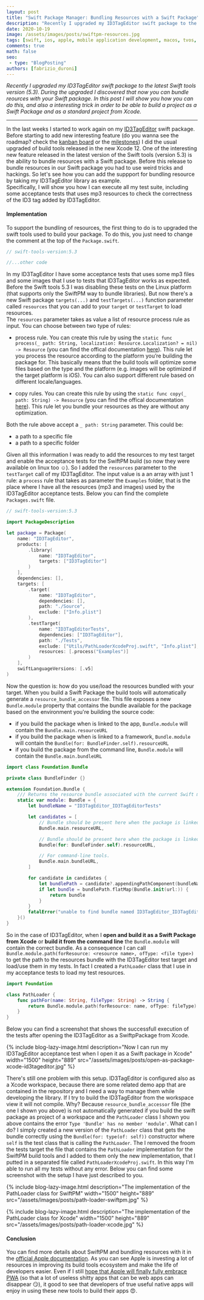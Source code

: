 ```yaml
---
layout: post
title: "Swift Package Manager: Bundling Resources with a Swift Package"
description: "Recently I upgraded my ID3TagEditor swift package to the latest Swift tools version (5.3). During the upgraded I discovered that now you can bundle reources with your Swift package. In this post I will show you how you can do this, and also a interesting trick in order to be able to build a project as a Swift Package and as a standard project from Xcode."
date: 2020-10-19
image: /assets/images/posts/swiftpm-resources.jpg
tags: [swift, ios, apple, mobile application development, macos, tvos, watchos]
comments: true
math: false
seo:
 - type: "BlogPosting"
authors: [fabrizio_duroni] 
---
```


*Recently I upgraded my ID3TagEditor swift package to the latest Swift tools version (5.3). During the upgraded I discovered that now you can bundle reources with your Swift package. In this post I will show you how you can do this, and also a interesting trick in order to be able to build a project as a Swift Package and as a standard project from Xcode.*

---

In the last weeks I started to work again on my [ID3TagEditor](/2018/05/07/born-id3tageditor-mp3id3tagger.html "id3tag id3 id3tageditor") swift package. Before starting to add new interesting feature (do you wanna see the roadmap? check the [kanban board](https://github.com/chicio/ID3TagEditor/projects/1 "ID3TagEditor projects") or the [milestones](https://github.com/chicio/ID3TagEditor/milestones)) I did the usual upgraded of build tools released in the new Xcode 12. One of the interesting new feature released in the latest version of the Swift tools (version 5.3) is the ability to bundle resources with a Swift package. Before this release to bundle resources in our Swift package you had to use weird tricks and hackings. So let's see how you can add the suppport for bundling resource by taking my ID3TagEditor library as example.  
Specifically, I will show you how I can execute all my test suite, including some acceptance tests that uses mp3 resources to check the correctness of the ID3 tag added by ID3TagEditor.

#### Implementation

To support the bundling of resources, the first thing to do is to upgraded the swift tools used to build your package. To do this, you just need to change the comment at the top of the `Package.swift`.

```swift
// swift-tools-version:5.3

//...other code
```

In my ID3TagEditor I have some acceptance tests that uses some mp3 files and some images that I use to tests that ID3TagEditor works as expected. Before the Swift tools 5.3 I was disabling these tests on the Linux platform (that supports only the SwiftPM way to bundle libraries). But now there's a new Swift package `targets(...)` and `testTargets(...)` function parameter called `resources` that you can add to your `target` or `testTarget` to load resources.  
The `resources` parameter takes as value a list of resource process rule as input. You can choose between two type of rules:

* process rule. You can create this rule by using the `static func process(_ path: String, localization: Resource.Localization? = nil) -> Resource` (you can find the offical documentation [here](https://developer.apple.com/documentation/swift_packages/resource/3554515-process)). This rule let you process the resource according to the platform you’re building the package for. This basically means that the build tools will optimize some files based on the type and the platform (e.g. images will be optimized if the target platform is iOS). You can also support different rule based on different locale/languages.

* copy rules. You can create this rule by using the `static func copy(_ path: String) -> Resource` (you can find the offical documentation [here](https://developer.apple.com/documentation/swift_packages/resource/3516880-copy)). This rule let you bundle your resources as they are without any optimization.

Both the rule above accept a `_ path: String` parameter. This could be:

* a path to a specific file
* a path to a specific folder

Given all this information I was ready to add the resources to my test target and enable the acceptance tests for the SwiftPM build (so now they were available on linux too :relaxed:). So I added the `resources` parameter to the `testTarget` call of my ID3TagEditor. The input value is a an array with just 1 rule: a `process` rule that takes as parameter the `Examples` folder, that is the place where I have all the resources (mp3 and images) used by the ID3TagEditor acceptance tests. Below you can find the complete `Packages.swift` file.


``` swift
// swift-tools-version:5.3

import PackageDescription

let package = Package(
    name: "ID3TagEditor",
    products: [
        .library(
            name: "ID3TagEditor",
            targets: ["ID3TagEditor"]
        )
    ],
    dependencies: [],
    targets: [
        .target(
            name: "ID3TagEditor",
            dependencies: [],
            path: "./Source",
            exclude: ["Info.plist"]
        ),
        .testTarget(
            name: "ID3TagEditorTests",
            dependencies: ["ID3TagEditor"],
            path: "./Tests",
            exclude: ["Utils/PathLoaderXcodeProj.swift", "Info.plist"],
            resources: [.process("Examples")]
        )
    ],
    swiftLanguageVersions: [.v5]
)
```

Now the question is: how do you use/load the resources bundled with your target. When you build a Swift Package the build tools will automatically generate a `resource_bundle_accessor` file. This file exposes a new `Bundle.module` property that contains the bundle available for the package based on the environment you're building the source code:

* if you build the package when is linked to the app, `Bundle.module` will contain the `Bundle.main.resourceURL`
* if you build the package when is linked to a framework, `Bundle.module` will contain the `Bundle(for: BundleFinder.self).resourceURL`
* if you build the package from the command line, `Bundle.module` will contain the `Bundle.main.bundleURL`

```swift
import class Foundation.Bundle

private class BundleFinder {}

extension Foundation.Bundle {
    /// Returns the resource bundle associated with the current Swift module.
    static var module: Bundle = {
        let bundleName = "ID3TagEditor_ID3TagEditorTests"

        let candidates = [
            // Bundle should be present here when the package is linked into an App.
            Bundle.main.resourceURL,

            // Bundle should be present here when the package is linked into a framework.
            Bundle(for: BundleFinder.self).resourceURL,

            // For command-line tools.
            Bundle.main.bundleURL,
        ]

        for candidate in candidates {
            let bundlePath = candidate?.appendingPathComponent(bundleName + ".bundle")
            if let bundle = bundlePath.flatMap(Bundle.init(url:)) {
                return bundle
            }
        }
        fatalError("unable to find bundle named ID3TagEditor_ID3TagEditorTests")
    }()
}
```

So in the case of ID3TagEditor, when I **open and build it as a Swift Package from Xcode** or **build it from the command line** the `Bundle.module` will contain the correct bundle. As a consequence I can call  `Bundle.module.path(forResource: <resource name>, ofType: <file type>)` to get the path to the resources bundle with the ID3TagEditor test target and load/use them in my tests. In fact I created a `PathLoader` class that I use in my acceptance tests to load my test resources.

```swift
import Foundation

class PathLoader {
    func pathFor(name: String, fileType: String) -> String {
        return Bundle.module.path(forResource: name, ofType: fileType)!
    }
}
```

Below you can find a screenshot that shows the successfull execution of the tests after opening the ID3TagEditor as a SwiftpPackage from Xcode.

{% include blog-lazy-image.html description="Now I can run my ID3TagEditor acceptance test when I open it as a Swift package in Xcode" width="1500" height="889" src="/assets/images/posts/open-as-package-xcode-id3tageditor.jpg" %}


There's still one problem with this setup. ID3TagEditor is configured also as a Xcode workspace, because there are some related demo app that are contained in the repository and I need a way to manage them while developing the library. If I try to build the ID3TagEditor from the workspace view it will not compile. Why? Because `resource_bundle_accessor` file (the one I shown you above) is not automatically generated if you build the swift package as project of a workspace and the `PathLoader` class I shown you above contains the error `Type 'Bundle' has no member 'module'`. What can I do? I simply created a new version of the `PathLoader` class that gets the bundle correctly using the `Bundle(for: type(of: self))` constructor where `self` is the test class that is calling the `PathLoader`. The I removed the froom the tests target the file that contains the `PathLoader` implementation for the SwiftPM build tools and I added to them only the new implementation, that I putted in a separated file called `PathLoaderXcodeProj.swift`. In this way I'm able to run all my tests without any error. Below you can find some screenshot with the setup I have just described to you.

{% include blog-lazy-image.html description="The implementation of the PathLoader class for SwiftPM" width="1500" height="889" src="/assets/images/posts/path-loader-swiftpm.jpg" %}

{% include blog-lazy-image.html description="The implementation of the PathLoader class for Xcode" width="1500" height="889" src="/assets/images/posts/path-loader-xcode.jpg" %}

#### Conclusion

You can find more details about SwiftPM and bundling resources with it in the [official Apple documentation](https://developer.apple.com/documentation/swift_packages/bundling_resources_with_a_swift_package "resources swift swiftpm"). As you can see Apple is investing a lot of resources in improving its build tools ecosystem and make the life of developers easier. Even if I still [hope that Apple will finally fully embrace PWA](/2019/03/03/github-pages-progressive-web-app.html "progressive web apps") (so that a lot of useless shitty apps that can be web apps can disappear :smirk:), it good to see that developers of true useful native apps will enjoy in using these new tools to build their apps :heart_eyes:.